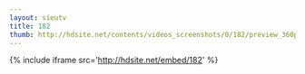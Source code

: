 ```yaml
---
layout: sieutv
title: 182
thumb: http://hdsite.net/contents/videos_screenshots/0/182/preview_360p.mp4.jpg
---
```

{% include iframe src='http://hdsite.net/embed/182' %}
 
